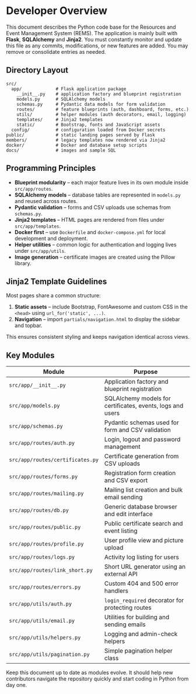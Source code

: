 # Developer Overview

This document describes the Python code base for the Resources and Event Management System (REMS). The application is mainly built with **Flask**, **SQLAlchemy** and **Jinja2**. You must constantly monitor and update this file as any commits, modifications, or new features are added. You may remove or consolidate entries as needed.

## Directory Layout

```
src/
  app/             # Flask application package
    __init__.py    # application factory and blueprint registration
    models.py      # SQLAlchemy models
    schemas.py     # Pydantic data models for form validation
    routes/        # feature blueprints (auth, dashboard, forms, etc.)
    utils/         # helper modules (auth decorators, email, logging)
    templates/     # Jinja2 templates
    static/        # Bootstrap, fonts and JavaScript assets
  config/          # configuration loaded from Docker secrets
public/            # static landing pages served by Flask
members/           # legacy templates now rendered via Jinja2
docker/            # Docker and database setup scripts
docs/              # images and sample SQL
```

## Programming Principles

- **Blueprint modularity** – each major feature lives in its own module inside `src/app/routes`.
- **SQLAlchemy models** – database tables are represented in `models.py` and reused across routes.
- **Pydantic validation** – forms and CSV uploads use schemas from `schemas.py`.
- **Jinja2 templates** – HTML pages are rendered from files under `src/app/templates`.
- **Docker first** – use `Dockerfile` and `docker-compose.yml` for local development and deployment.
- **Helper utilities** – common logic for authentication and logging lives under `src/app/utils`.
- **Image generation** – certificate images are created using the Pillow library.

## Jinja2 Template Guidelines

Most pages share a common structure:

1. **Static assets** – include Bootstrap, FontAwesome and custom CSS in the `<head>` using `url_for('static', ...)`.
2. **Navigation** – import `partials/navigation.html` to display the sidebar and topbar.

This ensures consistent styling and keeps navigation identical across views.

## Key Modules

| Module | Purpose |
|-------|---------|
| `src/app/__init__.py` | Application factory and blueprint registration |
| `src/app/models.py` | SQLAlchemy models for certificates, events, logs and users |
| `src/app/schemas.py` | Pydantic schemas used for form and CSV validation |
| `src/app/routes/auth.py` | Login, logout and password management |
| `src/app/routes/certificates.py` | Certificate generation from CSV uploads |
| `src/app/routes/forms.py` | Registration form creation and CSV export |
| `src/app/routes/mailing.py` | Mailing list creation and bulk email sending |
| `src/app/routes/db.py` | Generic database browser and edit interface |
| `src/app/routes/public.py` | Public certificate search and event listing |
| `src/app/routes/profile.py` | User profile view and picture upload |
| `src/app/routes/logs.py` | Activity log listing for users |
| `src/app/routes/link_short.py` | Short URL generator using an external API |
| `src/app/routes/errors.py` | Custom 404 and 500 error handlers |
| `src/app/utils/auth.py` | `login_required` decorator for protecting routes |
| `src/app/utils/email.py` | Utilities for building and sending emails |
| `src/app/utils/helpers.py` | Logging and admin-check helpers |
| `src/app/utils/pagination.py` | Simple pagination helper class |

Keep this document up to date as modules evolve. It should help new contributors navigate the repository quickly and start coding in Python from day one.
